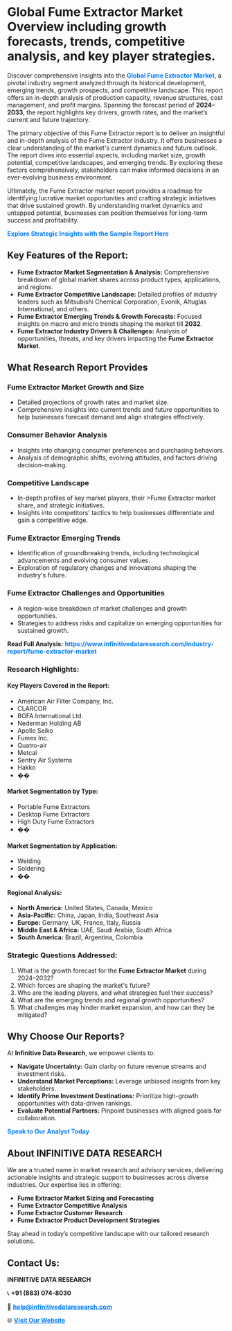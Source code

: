 <h1>Global Fume Extractor Market Overview including growth forecasts, trends, competitive analysis, and key player strategies.</h1>
<p>
Discover comprehensive insights into the 
<a href="https://www.infinitivedataresearch.com/industry-report/fume-extractor-market" rel="dofollow" style="color: #007BFF; text-decoration: none;"><strong>Global Fume Extractor Market</strong></a>, a pivotal industry segment analyzed through its historical development, emerging trends, growth prospects, and competitive landscape. This report offers an in-depth analysis of production capacity, revenue structures, cost management, and profit margins. Spanning the forecast period of <strong>2024–2033</strong>, the report highlights key drivers, growth rates, and the market’s current and future trajectory.
</p>
<p>
The primary objective of this Fume Extractor report is to deliver an insightful and in-depth analysis of the Fume Extractor industry. It offers businesses a clear understanding of the market's current dynamics and future outlook. The report dives into essential aspects, including market size, growth potential, competitive landscapes, and emerging trends. By exploring these factors comprehensively, stakeholders can make informed decisions in an ever-evolving business environment.
</p>
<p>
Ultimately, the Fume Extractor market report provides a roadmap for identifying lucrative market opportunities and crafting strategic initiatives that drive sustained growth. By understanding market dynamics and untapped potential, businesses can position themselves for long-term success and profitability.
</p>
<p>
<a href="https://www.infinitivedataresearch.com/request-sample/reportId=109162" style="color: #007BFF; text-decoration: none;"><strong>Explore Strategic Insights with the Sample Report Here</strong></a>
</p>

<h2>Key Features of the Report:</h2>
<ul>
<li><strong>Fume Extractor Market Segmentation & Analysis:</strong> Comprehensive breakdown of global market shares across product types, applications, and regions.</li>
<li><strong>Fume Extractor Competitive Landscape:</strong> Detailed profiles of industry leaders such as Mitsubishi Chemical Corporation, Evonik, Altuglas International, and others.</li>
<li><strong>Fume Extractor Emerging Trends & Growth Forecasts:</strong> Focused insights on macro and micro trends shaping the market till <strong>2032</strong>.</li>
<li><strong>Fume Extractor Industry Drivers & Challenges:</strong> Analysis of opportunities, threats, and key drivers impacting the <strong>Fume Extractor Market</strong>.</li>
</ul>

<h2>What Research Report Provides</h2>
<h3>Fume Extractor Market Growth and Size</h3>
<ul>
<li>Detailed projections of growth rates and market size.</li>
<li>Comprehensive insights into current trends and future opportunities to help businesses forecast demand and align strategies effectively.</li>
</ul>

<h3>Consumer Behavior Analysis</h3>
<ul>
<li>Insights into changing consumer preferences and purchasing behaviors.</li>
<li>Analysis of demographic shifts, evolving attitudes, and factors driving decision-making.</li>
</ul>

<h3>Competitive Landscape</h3>
<ul>
<li>In-depth profiles of key market players, their >Fume Extractor market share, and strategic initiatives.</li>
<li>Insights into competitors' tactics to help businesses differentiate and gain a competitive edge.</li>
</ul>

<h3>Fume Extractor Emerging Trends</h3>
<ul>
<li>Identification of groundbreaking trends, including technological advancements and evolving consumer values.</li>
<li>Exploration of regulatory changes and innovations shaping the industry's future.</li>
</ul>

<h3>Fume Extractor Challenges and Opportunities</h3>
<ul>
<li>A region-wise breakdown of market challenges and growth opportunities.</li>
<li>Strategies to address risks and capitalize on emerging opportunities for sustained growth.</li>
</ul>
<p><strong>Read Full Analysis:</strong> <a href="https://www.infinitivedataresearch.com/industry-report/fume-extractor-market" rel="dofollow" style="color: #007BFF; text-decoration: none;"><strong>https://www.infinitivedataresearch.com/industry-report/fume-extractor-market</strong></a></p>
<h3>Research Highlights:</h3>
<h4>Key Players Covered in the Report:</h4>
<ul><li>American Air Filter Company, Inc.</li><li>CLARCOR</li><li>BOFA International Ltd.</li><li>Nederman Holding AB</li><li>Apollo Seiko</li><li>Fumex Inc.</li><li>Quatro-air</li><li>Metcal</li><li>Sentry Air Systems</li><li>Hakko</li><li>��</li></ul>
<h4>Market Segmentation by Type:</h4>
<ul><li>Portable Fume Extractors</li><li>Desktop Fume Extractors</li><li>High Duty Fume Extractors</li><li>��</li></ul>
<h4>Market Segmentation by Application:</h4>
<ul><li>Welding</li><li>Soldering</li><li>��</li></ul>

<h4>Regional Analysis:</h4>
<ul>
<li><strong>North America:</strong> United States, Canada, Mexico</li>
<li><strong>Asia-Pacific:</strong> China, Japan, India, Southeast Asia</li>
<li><strong>Europe:</strong> Germany, UK, France, Italy, Russia</li>
<li><strong>Middle East & Africa:</strong> UAE, Saudi Arabia, South Africa</li>
<li><strong>South America:</strong> Brazil, Argentina, Colombia</li>
</ul>

<h3>Strategic Questions Addressed:</h3>
<ol>
<li>What is the growth forecast for the <strong>Fume Extractor Market</strong> during 2024–2032?</li>
<li>Which forces are shaping the market's future?</li>
<li>Who are the leading players, and what strategies fuel their success?</li>
<li>What are the emerging trends and regional growth opportunities?</li>
<li>What challenges may hinder market expansion, and how can they be mitigated?</li>
</ol>

<h2>Why Choose Our Reports?</h2>
<p>At <strong>Infinitive Data Research</strong>, we empower clients to:</p>
<ul>
<li><strong>Navigate Uncertainty:</strong> Gain clarity on future revenue streams and investment risks.</li>
<li><strong>Understand Market Perceptions:</strong> Leverage unbiased insights from key stakeholders.</li>
<li><strong>Identify Prime Investment Destinations:</strong> Prioritize high-growth opportunities with data-driven rankings.</li>
<li><strong>Evaluate Potential Partners:</strong> Pinpoint businesses with aligned goals for collaboration.</li>
</ul>
<p><a href="https://www.infinitivedataresearch.com/industry-report/fume-extractor-market" rel="dofollow" style="color: #007BFF; text-decoration: none;"><strong>Speak to Our Analyst Today</strong></a></p>

<h2>About INFINITIVE DATA RESEARCH</h2>
<p>We are a trusted name in market research and advisory services, delivering actionable insights and strategic support to businesses across diverse industries. Our expertise lies in offering:</p>
<ul>
<li><strong>Fume Extractor Market Sizing and Forecasting</strong></li>
<li><strong>Fume Extractor Competitive Analysis</strong></li>
<li><strong>Fume Extractor Customer Research</strong></li>
<li><strong>Fume Extractor Product Development Strategies</strong></li>
</ul>
<p>Stay ahead in today’s competitive landscape with our tailored research solutions.</p>

<h2>Contact Us:</h2>
<p><strong>INFINITIVE DATA RESEARCH</strong></p>
<p>📞 <strong>+91 (883) 074-8030</strong></p>
<p>📧 <strong><a href="mailto:help@infinitivedataresearch.com" style="color: #007BFF;">help@infinitivedataresearch.com</a></strong></p>
<p>🌐 <strong><a href="https://www.infinitivedataresearch.com" rel="dofollow" style="color: #007BFF;">Visit Our Website</a></strong></p>
